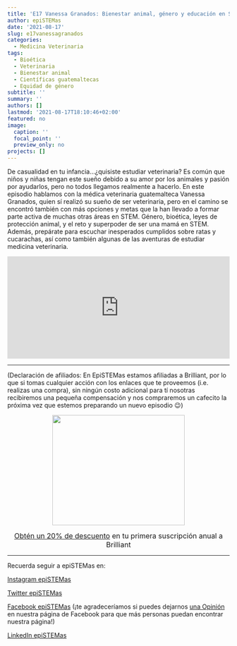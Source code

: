 ```yaml
---
title: 'E17 Vanessa Granados: Bienestar animal, género y educación en STEM'
author: epiSTEMas
date: '2021-08-17'
slug: e17vanessagranados
categories:
  - Medicina Veterinaria
tags:
  - Bioética
  - Veterinaria
  - Bienestar animal
  - Científicas guatemaltecas
  - Equidad de género
subtitle: ''
summary: ''
authors: []
lastmod: '2021-08-17T18:10:46+02:00'
featured: no
image:
  caption: ''
  focal_point: ''
  preview_only: no
projects: []
---
```


De casualidad en tu infancia...¿quisiste estudiar veterinaria? Es común que niños y niñas tengan este sueño debido a su amor por los animales y pasión por ayudarlos, pero no todos llegamos realmente a hacerlo. En este episodio hablamos con la médica veterinaria guatemalteca Vanessa Granados, quien sí realizó su sueño de ser veterinaria, pero en el camino se encontró también con más opciones y metas que la han llevado a formar parte activa de muchas otras áreas en STEM. Género, bioética, leyes de protección animal, y el reto y superpoder de ser una mamá en STEM. Además, prepárate para escuchar inesperados cumplidos sobre ratas y cucarachas, así como también algunas de las aventuras de estudiar medicina veterinaria.

<iframe src="https://open.spotify.com/embed/episode/1XKcSISmyn684wIWH1AlKF?theme=0" width="100%" height="232" frameBorder="0" allowtransparency="true" allow="encrypted-media"></iframe>

- - - - -

(Declaración de afiliados: En EpiSTEMas estamos afiliadas a Brilliant, por lo que si tomas cualquier acción con los enlaces que te proveemos (i.e. realizas una compra), sin ningún costo adicional para tí nosotras recibiremos una pequeña compensación y nos compraremos un cafecito la próxima vez que estemos preparando un nuevo episodio 😉)

<center>
<a href="https://brilliant.sjv.io/c/2994553/1003364/12858?subId1=epiSTEMas&u=http%3A%2F%2Fbrilliant.org%2Fimpactnetwork%2F%3Firclickid%3D%7Bclickid%7D%26utm_medium%3Daffiliates%26utm_campaign%3D%7Birpid%7D%26utm_source%3D%7Bmp_value1%7D%26utm_content%3D%7Btimestamp%7D_%7Biradtype%7D_%7Biradname%7D%26utm_term%3D%7Bmp_value2%7D" target="_top" id="1003364"><img src="//a.impactradius-go.com/display-ad/12858-1003364" border="0" alt="" width="300" height="250"/></a><img height="0" width="0" src="https://imp.pxf.io/i/2994553/1003364/12858?subId1=epiSTEMas" style="position:absolute;visibility:hidden;" border="1" />


<font size="3"> [Obtén un 20% de descuento](https://brilliant.sjv.io/c/2994553/1003358/12858?subId1=EpiSTEMas&u=http%3A%2F%2Fbrilliant.org%2Fimpactnetwork%2F) en tu primera suscripción anual a Brilliant </font> 
</center>


- - - - -

Recuerda seguir a epiSTEMas en:

[Instagram epiSTEMas](https://www.instagram.com/epistemas/)  

[Twitter epiSTEMas](https://twitter.com/epiSTEMas_Pod)

[Facebook epiSTEMas](https://www.facebook.com/epiSTEMasPod) (¡te agradeceríamos si puedes dejarnos [una Opinión](https://www.facebook.com/epiSTEMasPod/reviews/) en nuestra página de Facebook para que más personas puedan encontrar nuestra página!)

[LinkedIn epiSTEMas](https://www.linkedin.com/company/epistemas-podcast/)

